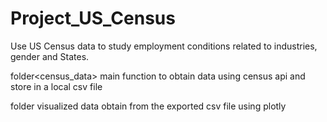 # Project_US_Census
Use US Census data to study employment conditions related to industries, gender and States.

folder<census_data> main function to obtain data using census api and store in a local csv file

folder<visualization> visualized data obtain from the exported csv file using plotly
